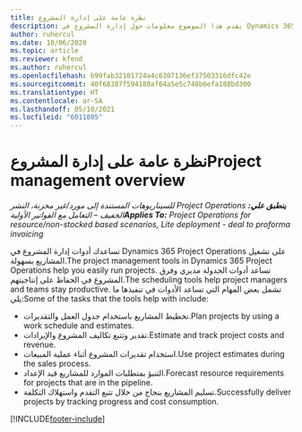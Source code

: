 ```yaml
---
title: نظرة عامة على إدارة المشروع
description: يقدم هذا الموضوع معلومات حول إدارة المشروع في Dynamics 365 Project Operations.
author: ruhercul
ms.date: 10/06/2020
ms.topic: article
ms.reviewer: kfend
ms.author: ruhercul
ms.openlocfilehash: b99fab32101724a4c6307136ef37503316dfc42e
ms.sourcegitcommit: 40f68387f594180af64a5e5c748b6efa188bd300
ms.translationtype: HT
ms.contentlocale: ar-SA
ms.lasthandoff: 05/10/2021
ms.locfileid: "6011805"
---
```

# <a name="project-management-overview"></a><span data-ttu-id="239b1-103">نظرة عامة على إدارة المشروع</span><span class="sxs-lookup"><span data-stu-id="239b1-103">Project management overview</span></span>

<span data-ttu-id="239b1-104">_**ينطبق علي:** ‏‫Project Operations للسيناريوهات المستندة إلى مورد/غير مخزنة‬، ‏‫النشر الخفيف – التعامل مع الفواتير الأولية‬_</span><span class="sxs-lookup"><span data-stu-id="239b1-104">_**Applies To:** Project Operations for resource/non-stocked based scenarios, Lite deployment - deal to proforma invoicing_</span></span>

<span data-ttu-id="239b1-105">تساعدك أدوات إدارة المشروع في Dynamics 365 Project Operations على تشغيل المشاريع بسهولة.</span><span class="sxs-lookup"><span data-stu-id="239b1-105">The project management tools in Dynamics 365 Project Operations help you easily run projects.</span></span> <span data-ttu-id="239b1-106">تساعد أدوات الجدولة مديري وفرق المشروع في الحفاظ على إنتاجيتهم.</span><span class="sxs-lookup"><span data-stu-id="239b1-106">The scheduling tools help project managers and teams stay productive.</span></span> <span data-ttu-id="239b1-107">تشمل بعض المهام التي تساعد الأدوات في تنفيذها ما يلي:</span><span class="sxs-lookup"><span data-stu-id="239b1-107">Some of the tasks that the tools help with include:</span></span>

- <span data-ttu-id="239b1-108">تخطيط المشاريع باستخدام جدول العمل والتقديرات.</span><span class="sxs-lookup"><span data-stu-id="239b1-108">Plan projects by using a work schedule and estimates.</span></span>
- <span data-ttu-id="239b1-109">تقدير وتتبع تكاليف المشروع والإيرادات.</span><span class="sxs-lookup"><span data-stu-id="239b1-109">Estimate and track project costs and revenue.</span></span>
- <span data-ttu-id="239b1-110">استخدام تقديرات المشروع أثناء عملية المبيعات.</span><span class="sxs-lookup"><span data-stu-id="239b1-110">Use project estimates during the sales process.</span></span>
- <span data-ttu-id="239b1-111">التنبؤ بمتطلبات الموارد للمشاريع قيد الإعداد.</span><span class="sxs-lookup"><span data-stu-id="239b1-111">Forecast resource requirements for projects that are in the pipeline.</span></span>
- <span data-ttu-id="239b1-112">تسليم المشاريع بنجاح من خلال تتبع التقدم واستهلاك التكلفة.</span><span class="sxs-lookup"><span data-stu-id="239b1-112">Successfully deliver projects by tracking progress and cost consumption.</span></span>


[!INCLUDE[footer-include](../includes/footer-banner.md)]